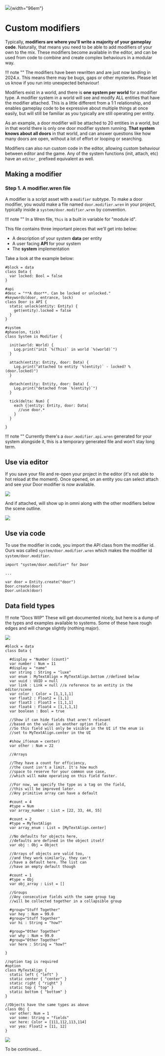 ![](../../images/luxe-dark.svg){width="96em"}

# Custom modifiers

Typically, **modifiers are where you'll write a majority of your gameplay code**.
Naturally, that means you need to be able to add modifiers of your own to the mix.
These modifiers become available in the editor, and can be used from code to
combine and create complex behaviours in a modular way.

!!! note ""
    The modifiers have been rewritten and are just now landing in 2024.x.
    This means there may be bugs, gaps or other mysteries. Please let
    us know if you run into unexpected behaviour!

Modifiers exist in a world, and there is **one system per world** for a modifier type.
A modifier system in a world will see and modify ALL entities that have the modifier attached.
This is a little different from a 1:1 relationship, and enables gameplay code to be expressive
about multiple things at once easily, but will still be familiar as you typically are still operating per entity.

As an example, a door modifier will be attached to 20 entities in a world, but in that world 
there is only one door modifier system running. **That system knows about all doors** in that world, and 
can answer questions like how many doors are open, without a lot of effort or looping or searching.

Modifiers can also run custom code in the editor, allowing custom behaviour between editor and the game.
Any of the system functions (init, attach, etc) have an `editor_` prefixed equivalent as well.

## Making a modifier

### Step 1. A modifier.wren file

A modifier is a script asset with a `modifier` subtype. To make a door modifier,
you would make a file named `door.modifier.wren` in your project, typically inside
a `system/door.modifier.wren` by convention.

!!! note ""
    In a Wren file, `This` is a built in variable for "module id".

This file contains three important pieces that we'll get into below:

  - A description of your system **data** per entity
  - A user facing **API** for your system
  - The **system** implementation

Take a look at the example below:

```wren
#block = data
class Data {
  var locked: Bool = false
}

#api
#desc = "**A door**. Can be locked or unlocked."
#keywords(door, entrance, lock)
class Door is API {
  static unlock(entity: Entity) {
    get(entity).locked = false
  }
}

#system
#phase(on, tick)
class System is Modifier {

  init(world: World) {
    Log.print("init `%(This)` in world `%(world)`")
  }

  attach(entity: Entity, door: Data) {
    Log.print("attached to entity `%(entity)` - locked? %(door.locked)")
  }

  detach(entity: Entity, door: Data) {
    Log.print("detached from `%(entity)`")
  }

  tick(delta: Num) {
    each {|entity: Entity, door: Data|
      //use door.*
    } 
  }
  
}
```

!!! note ""
    Currently there's a `door.modifier.api.wren` generated for your system alongside it, this 
    is a temporary generated file and won't stay long term.

## Use via editor

If you save your file and re-open your project in the editor (it's not able to hot reload at the moment).
Once opened, on an entity you can select attach and see your Door modifier is now available.

![](../../images/tutorial/modifiers/attaching.png)

And if attached, will show up in omni along with the other modifiers below the scene outline.

![](../../images/tutorial/modifiers/attached.png)

## Use via code 

To use the modifier in code, you import the API class from the modifier id. Ours was called
`system/door.modifier.wren` which makes the modifier id `system/door.modifier`.

```wren
import "system/door.modifier" for Door

...

var door = Entity.create("door")
Door.create(door)
Door.unlock(door)
```

## Data field types

!!! note "Docs WIP"
    These will get documented nicely, but here is a dump of the types and examples available
    to systems. Some of these have rough edges and will change slightly (nothing major).

![](../../images/tutorial/modifiers/fields.png)


```wren
#block = data
class Data {

  #display = "Number (count)"
  var number : Num = 11
  #display = "name"
  var string : String = "luxe" 
  var enum : MyTextAlign = MyTextAlign.bottom //defined below
  var uuid : UUID = null
  var link : Link = null //a reference to an entity in the editor/scene
  var color : Color = [1,1,1,1]
  var float2 : Float2 = [1,1]
  var float3 : Float3 = [1,1,1]
  var float4 : Float4 = [1,1,1,1]
  var boolean : Bool = true

  //Show if can hide fields that aren't relevant
  //based on the value in another option field.
  //So this field will only be visible in the UI if the enum is 
  //set to MyTextAlign.center in the UI 

  #show_if(enum = center)
  var other : Num = 22
  
  //Arrays
  
  //They have a count for efficiency,
  //the count isn't a limit. It's how much
  //space to reserve for your common use case,
  //which will make operating on this field faster.

  //For now, we specify the type as a tag on the field,
  //this will be improved later.
  //Any primitive array can have a default

  #count = 4
  #type = Num
  var array_number : List = [22, 33, 44, 55]

  #count = 2
  #type = MyTextAlign
  var array_enum : List = [MyTextAlign.center]

  //No defaults for objects here, 
  //defaults are defined in the object itself
  var obj : Obj = Object
  
  //Arrays of objects are valid too,
  //and they work similarly, they can't
  //have a default here. The list can 
  //have an empty default though

  #count = 1
  #type = Obj
  var obj_array : List = []

  //Groups
  //Any consecutive fields with the same group tag 
  //will be collected together in a collapsible group

  #group="Stuff Together"
  var hey : Num = 99.0
  #group="Stuff Together"
  var hi : String = "how?" 

  #group="Other Together"
  var why : Num = 99.0
  #group="Other Together"
  var here : String = "how?" 

}

//option tag is required
#option
class MyTextAlign {
  static left { "left" }
  static center { "center" }
  static right { "right" }
  static top { "top" }
  static bottom { "bottom" }
}

//Objects have the same types as above
class Obj {
  var other: Num = 1
  var some: String = "fields"
  var here: Color = [111,112,113,114]
  var yea: Float2 = [11, 12]
}
```

![](../../images/tutorial/modifiers/groups.png)

To be continued...
